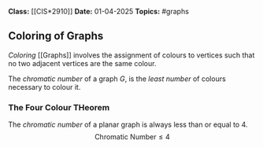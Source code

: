 **Class:** [[CIS*2910]]
**Date:** 01-04-2025
**Topics:** #graphs 

## Coloring of Graphs
*Coloring* [[Graphs]] involves the assignment of colours to vertices such that no two adjacent vertices are the same colour.

The *chromatic number* of a graph $G$, is the *least number* of colours necessary to colour it.

### The Four Colour THeorem
The *chromatic number* of a planar graph is always less than or equal to 4.
$$\text{Chromatic Number} \leq 4$$

